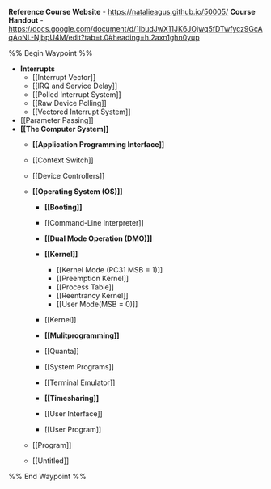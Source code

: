 **Reference Course Website** - https://natalieagus.github.io/50005/
**Course Handout** - https://docs.google.com/document/d/1lbudJwX11JK6JOjwq5fDTwfycz9GcAqAoNL-NjbpU4M/edit?tab=t.0#heading=h.2axn1ghn0yup

%% Begin Waypoint %%
- **Interrupts**
	- [[Interrupt Vector]]
	- [[IRQ and Service Delay]]
	- [[Polled Interrupt System]]
	- [[Raw Device Polling]]
	- [[Vectored Interrupt System]]
- [[Parameter Passing]]
- **[[The Computer System]]**
	- **[[Application Programming Interface]]**

	- [[Context Switch]]
	- [[Device Controllers]]
	- **[[Operating System (OS)]]**
		- **[[Booting]]**

		- [[Command-Line Interpreter]]
		- **[[Dual Mode Operation (DMO)]]**

		- **[[Kernel]]**
			- [[Kernel Mode (PC31 MSB = 1)]]
			- [[Preemption Kernel]]
			- [[Process Table]]
			- [[Reentrancy Kernel]]
			- [[User Mode(MSB = 0)]]
		- [[Kernel]]
		- **[[Mulitprogramming]]**

		- [[Quanta]]
		- [[System Programs]]
		- [[Terminal Emulator]]
		- **[[Timesharing]]**

		- [[User Interface]]
		- [[User Program]]
	- [[Program]]
	- [[Untitled]]

%% End Waypoint %%